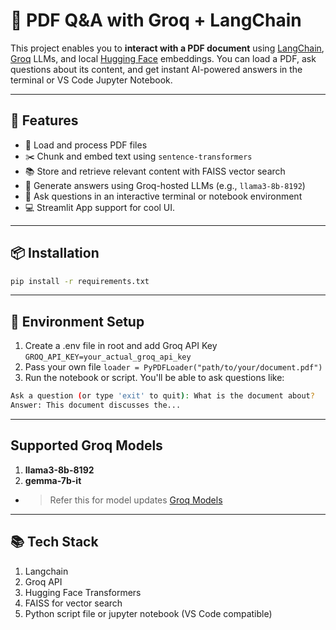 # 🧠 PDF Q&A with Groq + LangChain

This project enables you to **interact with a PDF document** using [LangChain](https://www.langchain.com/), [Groq](https://console.groq.com/) LLMs, and local [Hugging Face](https://huggingface.co/) embeddings. You can load a PDF, ask questions about its content, and get instant AI-powered answers in the terminal or VS Code Jupyter Notebook.

---

## 🚀 Features
- 📄 Load and process PDF files
- ✂️ Chunk and embed text using `sentence-transformers`
- 📚 Store and retrieve relevant content with FAISS vector search
- 🤖 Generate answers using Groq-hosted LLMs (e.g., `llama3-8b-8192`)
- 💬 Ask questions in an interactive terminal or notebook environment
- 💻 Streamlit App support for cool UI.

---

## 📦 Installation
```bash
pip install -r requirements.txt
```

---

## 🔐 Environment Setup
1. Create a .env file in root and add Groq API Key
```GROQ_API_KEY=your_actual_groq_api_key```
2. Pass your own file
```loader = PyPDFLoader("path/to/your/document.pdf")```
3. Run the notebook or script. You'll be able to ask questions like:
```bash
Ask a question (or type 'exit' to quit): What is the document about?
Answer: This document discusses the...
```

---

## Supported Groq Models
1. **llama3-8b-8192**
2. **gemma-7b-it**
- >Refer this for model updates [Groq Models](https://console.groq.com/docs/deprecations)

---

## 📚 Tech Stack
1. Langchain
2. Groq API
3. Hugging Face Transformers
4. FAISS for vector search
5. Python script file or jupyter notebook (VS Code compatible)